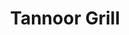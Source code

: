 ---
template: Post
title: Tannoor Grill
tags: Mediterranean
category: Regional Chain
phone: 901-316-8384
website: http://tannoorgrill.com/
services: curbside
---